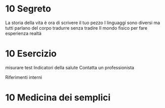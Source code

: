 # 10 Segreto

La storia della vita è ora di scrivere il tuo pezzo
I linguaggi sono diversi ma tutti parlano del corpo tradurre senza tradire
Il mondo fisico per fare esperienza realtà

# 10 Esercizio


misurare test 
Indicatori della salute
Contatta un professionista

Riferimenti interni




 
# 10 Medicina dei semplici
<!--stackedit_data:
eyJoaXN0b3J5IjpbLTgwNzE2NzkxNiwtMjExNDcyMDI3MV19
-->